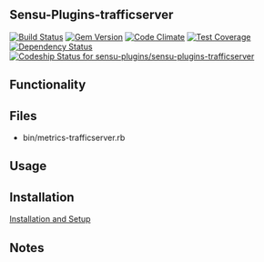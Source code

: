 ## Sensu-Plugins-trafficserver

[![Build Status](https://travis-ci.org/sensu-plugins/sensu-plugins-trafficserver.svg?branch=master)](https://travis-ci.org/sensu-plugins/sensu-plugins-trafficserver)
[![Gem Version](https://badge.fury.io/rb/sensu-plugins-trafficserver.svg)](http://badge.fury.io/rb/sensu-plugins-trafficserver)
[![Code Climate](https://codeclimate.com/github/sensu-plugins/sensu-plugins-trafficserver/badges/gpa.svg)](https://codeclimate.com/github/sensu-plugins/sensu-plugins-trafficserver)
[![Test Coverage](https://codeclimate.com/github/sensu-plugins/sensu-plugins-trafficserver/badges/coverage.svg)](https://codeclimate.com/github/sensu-plugins/sensu-plugins-trafficserver)
[![Dependency Status](https://gemnasium.com/sensu-plugins/sensu-plugins-trafficserver.svg)](https://gemnasium.com/sensu-plugins/sensu-plugins-trafficserver)
[ ![Codeship Status for sensu-plugins/sensu-plugins-trafficserver](https://codeship.com/projects/f08bbd60-e89d-0132-99a9-62885e5c211b/status?branch=master)](https://codeship.com/projects/82848)

## Functionality

## Files
 * bin/metrics-trafficserver.rb

## Usage

## Installation

[Installation and Setup](https://github.com/sensu-plugins/documentation/blob/master/user_docs/installation_instructions.md)

## Notes
